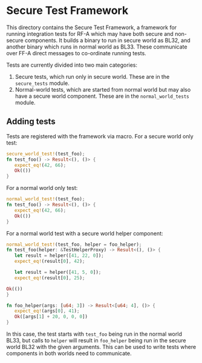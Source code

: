 # Secure Test Framework

This directory contains the Secure Test Framework, a framework for running integration tests for
RF-A which may have both secure and non-secure components. It builds a binary to run in secure world
as BL32, and another binary which runs in normal world as BL33. These communicate over FF-A direct
messages to co-ordinate running tests.

Tests are currently divided into two main categories:

1. Secure tests, which run only in secure world. These are in the `secure_tests` module.
2. Normal-world tests, which are started from normal world but may also have a secure world
   component. These are in the `normal_world_tests` module.

## Adding tests

Tests are registered with the framework via macro. For a secure world only test:

```rust
secure_world_test!(test_foo);
fn test_foo() -> Result<(), ()> {
   expect_eq!(42, 66);
   Ok(())
}
```

For a normal world only test:

```rust
normal_world_test!(test_foo);
fn test_foo() -> Result<(), ()> {
   expect_eq!(42, 66);
   Ok(())
}
```

For a normal world test with a secure world helper component:

```rust
normal_world_test!(test_foo, helper = foo_helper);
fn test_foo(helper: &TestHelperProxy) -> Result<(), ()> {
   let result = helper([41, 22, 0]);
   expect_eq!(result[0], 42);

   let result = helper([41, 5, 0]);
   expect_eq!(result[0], 25);

Ok(())
}

fn foo_helper(args: [u64; 3]) -> Result<[u64; 4], ()> {
   expect_eq!(args[0], 41);
   Ok([args[1] + 20, 0, 0, 0])
}
```

In this case, the test starts with `test_foo` being run in the normal world BL33, but calls to
`helper` will result in `foo_helper` being run in the secure world BL32 with the given arguments.
This can be used to write tests where components in both worlds need to communicate.

